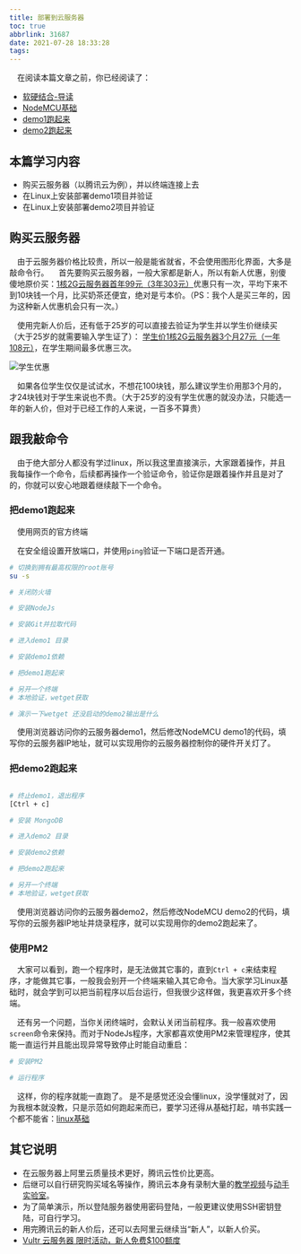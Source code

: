 ```yaml
---
title: 部署到云服务器
toc: true
abbrlink: 31687
date: 2021-07-28 18:33:28
tags:
---
```


&emsp;在阅读本篇文章之前，你已经阅读了：
- [软硬结合-导读](/posts/44755)
- [NodeMCU基础](/posts/31494)
- [demo1跑起来](/posts/64786/)
- [demo2跑起来](/posts/64786/)

## 本篇学习内容
- 购买云服务器（以腾讯云为例），并以终端连接上去
- 在Linux上安装部署demo1项目并验证
- 在Linux上安装部署demo2项目并验证

## 购买云服务器
&emsp;由于云服务器价格比较贵，所以一般是能省就省，不会使用图形化界面，大多是敲命令行。
&emsp;首先要购买云服务器，一般大家都是新人，所以有新人优惠，别傻傻地原价买：[1核2G云服务器首年99元（3年303元）](https://cloud.tencent.com/act/new?fromSource=gwzcw.4325959.4325959.4325959&utm_medium=cps&utm_id=gwzcw.4325959.4325959.4325959&cps_key=baa84ded7a9778d3aa1addcd4fbb8b24)优惠只有一次，平均下来不到10块钱一个月，比买奶茶还便宜，绝对是亏本价。（PS：我个人是买三年的，因为这种新人优惠机会只有一次。）

&emsp;使用完新人价后，还有低于25岁的可以直接去验证为学生并以学生价继续买（大于25岁的就需要输入学生证了）：
[学生价1核2G云服务器3个月27元（一年108元）](https://cloud.tencent.com/act/campus?fromSource=gwzcw.4325959.4325959.4325959&utm_medium=cps&utm_id=gwzcw.4325959.4325959.4325959&cps_key=baa84ded7a9778d3aa1addcd4fbb8b24)，在学生期间最多优惠三次。

![学生优惠](/blog_images/学生优惠.png)

&emsp;如果各位学生仅仅是试试水，不想花100块钱，那么建议学生价用那3个月的，才24块钱对于学生来说也不贵。（大于25岁的没有学生优惠的就没办法，只能选一年的新人价，但对于已经工作的人来说，一百多不算贵）

## 跟我敲命令
&emsp;由于绝大部分人都没有学过linux，所以我这里直接演示，大家跟着操作，并且我每操作一个命令，后续都再操作一个验证命令，验证你是跟着操作并且是对了的，你就可以安心地跟着继续敲下一个命令。

### 把demo1跑起来
&emsp;使用网页的官方终端

&emsp;在安全组设置开放端口，并使用`ping`验证一下端口是否开通。

```bash
# 切换到拥有最高权限的root账号
su -s

# 关闭防火墙

# 安装NodeJs

# 安装Git并拉取代码

# 进入demo1 目录

# 安装demo1依赖

# 把demo1跑起来

# 另开一个终端
# 本地验证，wetget获取

# 演示一下wetget 还没启动的demo2输出是什么

```

&emsp;使用浏览器访问你的云服务器demo1，然后修改NodeMCU demo1的代码，填写你的云服务器IP地址，就可以实现用你的云服务器控制你的硬件开关灯了。

### 把demo2跑起来
```bash

# 终止demo1，退出程序
[Ctrl + c]

# 安装 MongoDB

# 进入demo2 目录

# 安装demo2依赖

# 把demo2跑起来

# 另开一个终端
# 本地验证，wetget获取

```


&emsp;使用浏览器访问你的云服务器demo2，然后修改NodeMCU demo2的代码，填写你的云服务器IP地址并烧录程序，就可以实现用你的demo2跑起来了。


### 使用PM2
&emsp;大家可以看到，跑一个程序时，是无法做其它事的，直到`Ctrl + c`来结束程序，才能做其它事，一般我会别开一个终端来输入其它命令。当大家学习Linux基础时，就会学到可以把当前程序以后台运行，但我很少这样做，我更喜欢开多个终端。

&emsp;还有另一个问题，当你关闭终端时，会默认关闭当前程序。我一般喜欢使用`screen`命令来保持。而对于NodeJs程序，大家都喜欢使用PM2来管理程序，使其能一直运行并且能出现异常导致停止时能自动重启：

```bash
# 安装PM2

# 运行程序 


```

&emsp;这样，你的程序就能一直跑了。 是不是感觉还没会懂linux，没学懂就对了，因为我根本就没教，只是示范如何跑起来而已，要学习还得从基础打起，啃书实践一个都不能省：[linux基础](/posts/34982)






## 其它说明
- 在云服务器上阿里云质量技术更好，腾讯云性价比更高。
- 后继可以自行研究购买域名等操作，腾讯云本身有录制大量的[教学视频](https://cloud.tencent.com/edu/learning?from=gw.head)与[动手实验室](https://cloud.tencent.com/developer/labs)。
- 为了简单演示，所以登陆服务器使用密码登陆，一般更建议使用SSH密钥登陆，可自行学习。
- 用完腾讯云的新人价后，还可以去阿里云继续当“新人”，以新人价买。
- [Vultr 云服务器 限时活动，新人免费$100额度](https://www.vultr.com/?ref=8911389-6G)

